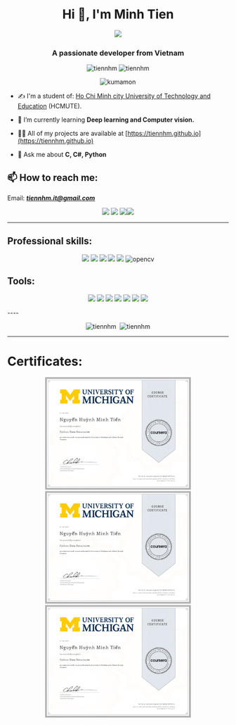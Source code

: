 <h1 align="center">Hi 👋, I'm Minh Tien</h1>
<p align="center"><img src="https://img.icons8.com/color/48/000000/vietnam-circular.png"/></p>
<h3 align="center">A passionate developer from Vietnam </h3>

<p align="center"> <img src="https://komarev.com/ghpvc/?username=tiennhm" alt="tiennhm" /> <img src="https://badges.pufler.dev/repos/TienNHM" alt="tiennhm" /> </p>

<p align="center"> <img src="https://raw.githubusercontent.com/wayou/t-rex-runner/gh-pages/assets/kumamon-runner.gif" alt="kumamon" /></p>

- ✍ I'm a student of: [Ho Chi Minh city University of Technology and Education](https://hcmute.edu.vn) (HCMUTE).

- 🌱 I’m currently learning **Deep learning and Computer vision.**

- 👨‍💻 All of my projects are available at [https://tiennhm.github.io](https://tiennhm.github.io)

- 💬 Ask me about **C, C#, Python**

## 📫 How to reach me:
Email: [***tiennhm.it@gmail.com***](mailto:tiennhm.it@gmail.com)
<p align="center">
  <a href="https://www.facebook.com/01.tien" alt="Facebook"><img src="https://img.icons8.com/fluent/48/000000/facebook-new.png" target="_blank" /></a> <a href="https://github.com/TienNHM" alt="Github"><img src="https://img.icons8.com/fluent/48/000000/github.png"/></a> <a href="https://www.youtube.com/channel/UCaRr1SjyHm61RrLY-DIBm1g" alt="Youtube channel" target="_blank" ><img src="https://img.icons8.com/fluent/48/000000/youtube-play.png"/></a><a href="https://linkedin.com/in/tien-nhm" target="_blank"><img src="https://img.icons8.com/fluent/48/000000/linkedin.png"/></a>
</p>

-----

## Professional skills:
<p align="center"> 
  <img src="https://img.icons8.com/color/48/000000/c-programming.png"/>
  <img src="https://img.icons8.com/color/48/000000/c-plus-plus-logo.png"/>
  <img src="https://img.icons8.com/color/48/000000/c-sharp-logo.png"/>
  <img src="https://img.icons8.com/color/48/000000/python.png"/>
  <img src="https://img.icons8.com/color/48/000000/java-coffee-cup-logo.png"/>
  <img src="https://www.vectorlogo.zone/logos/opencv/opencv-icon.svg" alt="opencv" width="48" height="48"/> 
</p>

## Tools:
<p align="center">
  <img src="https://img.icons8.com/color/48/000000/git.png"/>
  <img src="https://img.icons8.com/color/48/000000/github-2.png"/>
  <img src="https://img.icons8.com/color/48/000000/visual-studio-code-2019.png"/>
  <img src="https://img.icons8.com/color/48/000000/visual-studio-2019.png"/>
  <img src="https://img.icons8.com/dusk/48/000000/anaconda.png"/>
  <img src="https://img.icons8.com/fluent/48/000000/spyder-ide.png"/>
  <img src="https://img.icons8.com/color/48/000000/trello.png"/>
</p>
----

<p align="center">
  <img src="https://github-readme-stats.vercel.app/api/top-langs/?username=tiennhm&layout=compact" alt="tiennhm" />&nbsp;
  <img src="https://github-readme-stats.vercel.app/api?username=tiennhm&show_icons=true&count_private=true&theme=algolia" alt="tiennhm" />
</p>

----

# Certificates:

<p align="center">
  <img alt="Python Data Structures" src="certificates/Coursera PQMJRCLM7BCQ.png" height="256px" />
  <img alt="Python Data Structures" src="certificates/Coursera PQMJRCLM7BCQ.png" height="256px" />
  <img alt="Python Data Structures" src="certificates/Coursera PQMJRCLM7BCQ.png" height="256px" />
</p>
